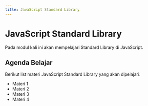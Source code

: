```yaml
---
title: JavaScript Standard Library
---
```


# JavaScript Standard Library

Pada modul kali ini akan mempelajari Standard Library di JavaScript. 

## Agenda Belajar

Berikut list materi JavaScript Standard Library yang akan dipelajari:

- Materi 1
- Materi 2
- Materi 3
- Materi 4